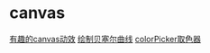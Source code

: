 # canvas
[有趣的canvas动效](https://jingrushen.github.io/canvas/DotLine/index.html)
[绘制贝塞尔曲线](https://jingrushen.github.io/canvas/bezier/index.html)
[colorPicker取色器](https://jingrushen.github.io/canvas/colorPicker/index.html)
